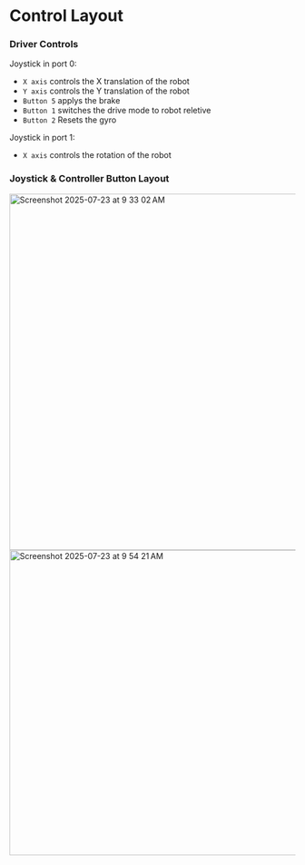 # Control Layout #


### Driver Controls ###

Joystick in port 0:
* `X axis` controls the X translation of the robot
* `Y axis` controls the Y translation of the robot
* `Button 5` applys the brake
* `Button 1` switches the drive mode to robot reletive
* `Button 2` Resets the gyro

Joystick in port 1:
* `X axis` controls the rotation of the robot


### Joystick & Controller Button Layout ###


<img width="765" height="627.791878173" alt="Screenshot 2025-07-23 at 9 33 02 AM" src="https://github.com/user-attachments/assets/9804a68b-6f6d-46fe-bb1f-81149f663f4e" />
<img width="765" height="538" alt="Screenshot 2025-07-23 at 9 54 21 AM" src="https://github.com/user-attachments/assets/c2c0e3c8-ce11-4183-b0fc-d2ba2d2bd510" />
